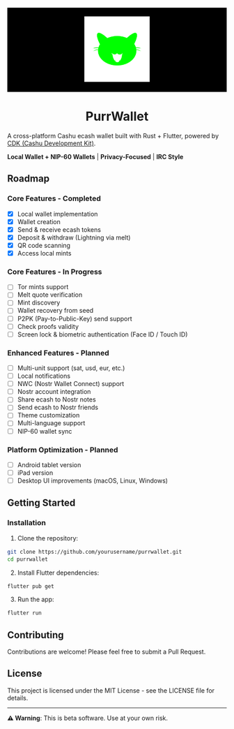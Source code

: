 <p align="center" style="background-color: black; padding: 20px;">
  <img src="assets/images/logo.png" alt="PurrWallet Logo" width="150"/>
</p>

<h1 align="center">PurrWallet</h1>

A cross-platform Cashu ecash wallet built with Rust + Flutter, powered by [CDK (Cashu Development Kit)](https://github.com/cashubtc/cdk).

**Local Wallet + NIP-60 Wallets** | **Privacy-Focused** | **IRC Style**

## Roadmap

### Core Features - Completed
- [x] Local wallet implementation
- [x] Wallet creation
- [x] Send & receive ecash tokens
- [x] Deposit & withdraw (Lightning via melt)
- [x] QR code scanning
- [x] Access local mints

### Core Features - In Progress
- [ ] Tor mints support
- [ ] Melt quote verification
- [ ] Mint discovery
- [ ] Wallet recovery from seed
- [ ] P2PK (Pay-to-Public-Key) send support
- [ ] Check proofs validity
- [ ] Screen lock & biometric authentication (Face ID / Touch ID)

### Enhanced Features - Planned
- [ ] Multi-unit support (sat, usd, eur, etc.)
- [ ] Local notifications
- [ ] NWC (Nostr Wallet Connect) support
- [ ] Nostr account integration
- [ ] Share ecash to Nostr notes
- [ ] Send ecash to Nostr friends
- [ ] Theme customization
- [ ] Multi-language support
- [ ] NIP-60 wallet sync

### Platform Optimization - Planned
- [ ] Android tablet version
- [ ] iPad version
- [ ] Desktop UI improvements (macOS, Linux, Windows)

## Getting Started

### Installation

1. Clone the repository:
```bash
git clone https://github.com/yourusername/purrwallet.git
cd purrwallet
```

2. Install Flutter dependencies:
```bash
flutter pub get
```

3. Run the app:
```bash
flutter run
```

## Contributing

Contributions are welcome! Please feel free to submit a Pull Request.

## License

This project is licensed under the MIT License - see the LICENSE file for details.

---

**⚠️ Warning**: This is beta software. Use at your own risk.
